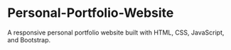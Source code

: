 # Personal-Portfolio-Website
A responsive personal portfolio website built with HTML, CSS, JavaScript, and Bootstrap.
